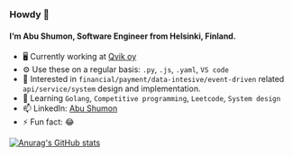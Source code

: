 ### Howdy 👋
#### I’m Abu Shumon, Software Engineer from Helsinki, Finland.
- 🖥️ Currently working at [Qvik oy](https://qvik.com/)
- ⚙️ Use these on a regular basis: `.py`, `.js`, `.yaml`, `VS code`
- 👀 Interested in `financial/payment/data-intesive/event-driven` related `api/service/system` design and implementation.
- 🌱 Learning `Golang`, `Competitive programming`, `Leetcode`, `System design`
- 📫 LinkedIn: [Abu Shumon](https://www.linkedin.com/in/johnshumon)
- ⚡ Fun fact: 😂

[![Anurag's GitHub stats](https://github-readme-stats.vercel.app/api?username=johnshumon)](https://github.com/anuraghazra/github-readme-stats)

<!---
johnshumon/johnshumon is a ✨ special ✨ repository because its `README.md` (this file) appears on your GitHub profile.
You can click the Preview link to take a look at your changes.
--->
